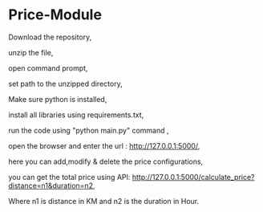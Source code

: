 # Price-Module
Download the repository,

unzip the file, 

open command prompt, 

set path to the unzipped directory, 

Make sure python is installed, 

install all libraries using requirements.txt,

run the code using "python main.py" command ,

open the browser and enter the url : http://127.0.0.1:5000/, 

here you can add,modify & delete the price configurations, 

you can get the total price using API: http://127.0.0.1:5000/calculate_price?distance=n1&duration=n2,

Where n1 is distance in KM and n2 is the duration in Hour.
